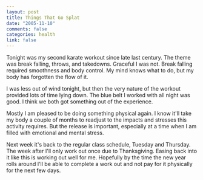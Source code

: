 ```yaml
--- 
layout: post
title: Things That Go Splat
date: "2005-11-10"
comments: false
categories: health
link: false
---
```

Tonight was my second karate workout since late last century. The theme was break falling, throws, and takedowns. Graceful I was not. Break falling required smoothness and body control. My mind knows what to do, but my body has forgotten the flow of it.

I was less out of wind tonight, but then the very nature of the workout provided lots of time lying down. The blue belt I worked with all night was good. I think we both got something out of the experience.

Mostly I am pleased to be doing something physical again. I know it'll take my body a couple of months to readjust to the impacts and stresses this activity requires. But the release is important, especially at a time when I am filled with emotional and mental stress.

Next week it's back to the regular class schedule, Tuesday and Thursday. The week after I'll only work out once due to Thanksgiving. Easing back into it like this is working out well for me. Hopefully by the time the new year rolls around I'll be able to complete a work out and not pay for it physically for the next few days.
